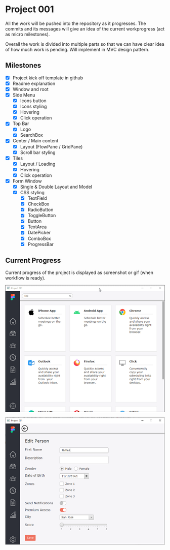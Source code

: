 # Project 001
All the work will be pushed into the repository as it progresses. The commits and its messages will give an idea of the current workprogress (act as micro milestones).

Overall the work is divided into multiple parts so that we can have clear idea of how much work is pending. Will implement in MVC design pattern. 

## Milestones
- [x] Project kick off template in github
- [x] Readme explanation
- [x] Window and root
- [x] Side Menu
   - [x] Icons button
   - [x] Icons styling
   - [x] Hovering
   - [x] Click operation
- [x] Top Bar
   - [x] Logo
   - [x] SearchBox
- [x] Center / Main content
   - [x] Layout (FlowPane / GridPane)
   - [x] Scroll bar styling
- [x] Tiles
   - [x] Layout / Loading
   - [x] Hovering
   - [x] Click operation
- [x] Form Window
   - [x] Single & Double Layout and Model
   - [x] CSS styling
      - [x] TextField
      - [x] CheckBox
      - [x] RadioButton
      - [x] ToggleButton
      - [x] Button
      - [x] TextArea
      - [x] DatePicker
      - [x] ComboBox
      - [x] ProgressBar
 
 ## Current Progress
 Current progress of the project is displayed as screenshot or gif (when workflow is ready).
 
 ![](https://github.com/saidandem/project_001/blob/master/src/main/resources/gitfiles/status.gif)

 ![](https://github.com/saidandem/project_001/blob/master/src/main/resources/gitfiles/status-components.png)

